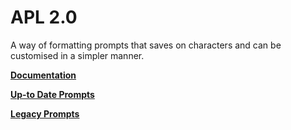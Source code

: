 # APL 2.0
A way of formatting prompts that saves on characters and can be customised in a simpler manner.

[**Documentation**](https://github.com/triple-alt/apl-pf/blob/main/documentation.md)

[**Up-to Date Prompts**](https://github.com/triple-alt/apl-pf/tree/main/current%20versions)

[**Legacy Prompts**](https://github.com/triple-alt/apl-pf/tree/main/legacy)
